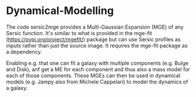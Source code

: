 # Dynamical-Modelling

The code sersic2mge provides a Multi-Gaussian Expansion (MGE) of any Sersic function. It's similar to what is provided in the mge-fit (https://pypi.org/project/mgefit/) package but can use Sersic profiles as inputs rather than just the source image. It requires the mge-fit package as a dependency.

Enabling e.g. that one can fit a galaxy with multiple components (e.g. Bulge and Disk), anf get a ME for each component and thus also a mass model for each of those components. These MGEs can then be used in dynamical models (e.g. Jampy also from Michele Cappelari) to model the dynamics of a galaxy.
